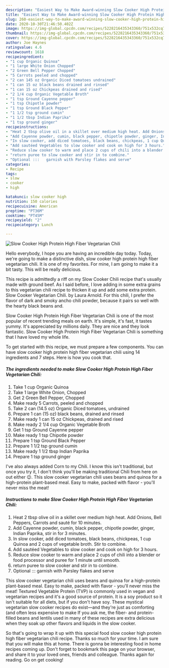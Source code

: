 ```yaml
---
description: "Easiest Way to Make Award-winning Slow Cooker High Protein High Fiber Vegetarian Chili"
title: "Easiest Way to Make Award-winning Slow Cooker High Protein High Fiber Vegetarian Chili"
slug: 260-easiest-way-to-make-award-winning-slow-cooker-high-protein-high-fiber-vegetarian-chili
date: 2020-10-30T21:46:50.402Z
image: https://img-global.cpcdn.com/recipes/5228216435343360/751x532cq70/slow-cooker-high-protein-high-fiber-vegetarian-chili-recipe-main-photo.jpg
thumbnail: https://img-global.cpcdn.com/recipes/5228216435343360/751x532cq70/slow-cooker-high-protein-high-fiber-vegetarian-chili-recipe-main-photo.jpg
cover: https://img-global.cpcdn.com/recipes/5228216435343360/751x532cq70/slow-cooker-high-protein-high-fiber-vegetarian-chili-recipe-main-photo.jpg
author: Joe Haynes
ratingvalue: 4.6
reviewcount: 1618
recipeingredient:
- "1 cup Organic Quinoa"
- "1 large White Onion Chopped"
- "2 Green Bell Pepper Chopped"
- "5 Carrots peeled and chopped"
- "2 can 145 oz Organic Diced tomatoes undrained"
- "1 can 15 oz black beans drained and rinsed"
- "1 can 15 oz Chickpeas drained and rised"
- "2 1/4 cup Organic Vegetable Broth"
- "1 tsp Ground Cayenne pepper"
- "1 tsp Chipotle powder"
- "1 tsp Ground Black Pepper"
- "1 1/2 tsp ground cumin"
- "1 1/2 tbsp Indian Paprika"
- "1 tsp ground ginger"
recipeinstructions:
- "Heat 2 tbsp olive oil in a skillet over medium high heat. Add Onions, Bell Peppers, Carrots and sauté for 10 minutes."
- "Add Cayenne powder, cumin, black pepper, chipotle powder, ginger, Indian Paprika, stir in for 3 minutes."
- "In slow cooker, add diced tomatoes, black beans, chickpeas, 1 cup Quinoa and 2 cups of vegetable broth. Stir to combine."
- "Add sautéed Vegetables to slow cooker and cook on high for 3 hours."
- "Reduce slow cooker to warm and place 2 cups of chili into a blender or food processor and puree for 1 minute until smooth."
- "return puree to slow cooker and stir in to combine."
- "Optional :::   garnish with Parsley flakes and serve"
categories:
- Recipe
tags:
- slow
- cooker
- high

katakunci: slow cooker high 
nutrition: 150 calories
recipecuisine: American
preptime: "PT36M"
cooktime: "PT45M"
recipeyield: "2"
recipecategory: Lunch

---
```



![Slow Cooker High Protein High Fiber Vegetarian Chili](https://img-global.cpcdn.com/recipes/5228216435343360/751x532cq70/slow-cooker-high-protein-high-fiber-vegetarian-chili-recipe-main-photo.jpg)

Hello everybody, I hope you are having an incredible day today. Today, we're going to make a distinctive dish, slow cooker high protein high fiber vegetarian chili. It is one of my favorites. For mine, I am going to make it a bit tasty. This will be really delicious.

This recipe is admittedly a riff on my Slow Cooker Chili recipe that&#39;s usually made with ground beef. As I said before, I love adding in some extra grains to this vegetarian chili recipe to thicken it up and add some extra protein. Slow Cooker Vegetarian Chili. by Laura Arnold. For this chili, I prefer the flavor of dark and smoky ancho chili powder, because it pairs so well with the hearty black beans and.

Slow Cooker High Protein High Fiber Vegetarian Chili is one of the most popular of recent trending meals on earth. It's simple, it's fast, it tastes yummy. It's appreciated by millions daily. They are nice and they look fantastic. Slow Cooker High Protein High Fiber Vegetarian Chili is something that I have loved my whole life.


To get started with this recipe, we must prepare a few components. You can have slow cooker high protein high fiber vegetarian chili using 14 ingredients and 7 steps. Here is how you cook that.

<!--inarticleads1-->

##### The ingredients needed to make Slow Cooker High Protein High Fiber Vegetarian Chili:

1. Take 1 cup Organic Quinoa
1. Take 1 large White Onion, Chopped
1. Get 2 Green Bell Pepper, Chopped
1. Make ready 5 Carrots, peeled and chopped
1. Take 2 can (14.5 oz) Organic Diced tomatoes, undrained
1. Prepare 1 can (15 oz) black beans, drained and rinsed
1. Make ready 1 can 15 oz Chickpeas, drained and rised
1. Make ready 2 1/4 cup Organic Vegetable Broth
1. Get 1 tsp Ground Cayenne pepper
1. Make ready 1 tsp Chipotle powder
1. Prepare 1 tsp Ground Black Pepper
1. Prepare 1 1/2 tsp ground cumin
1. Make ready 1 1/2 tbsp Indian Paprika
1. Prepare 1 tsp ground ginger


I&#39;ve also always added Corn to my Chili. I know this isn&#39;t traditional, but once you try it, I don&#39;t think you&#39;ll be making traditional Chili from here on out either 😉. This slow cooker vegetarian chili uses beans and quinoa for a high-protein plant-based meal. Easy to make, packed with flavor - you&#39;ll never miss the meat! 

<!--inarticleads2-->

##### Instructions to make Slow Cooker High Protein High Fiber Vegetarian Chili:

1. Heat 2 tbsp olive oil in a skillet over medium high heat. Add Onions, Bell Peppers, Carrots and sauté for 10 minutes.
1. Add Cayenne powder, cumin, black pepper, chipotle powder, ginger, Indian Paprika, stir in for 3 minutes.
1. In slow cooker, add diced tomatoes, black beans, chickpeas, 1 cup Quinoa and 2 cups of vegetable broth. Stir to combine.
1. Add sautéed Vegetables to slow cooker and cook on high for 3 hours.
1. Reduce slow cooker to warm and place 2 cups of chili into a blender or food processor and puree for 1 minute until smooth.
1. return puree to slow cooker and stir in to combine.
1. Optional :::   garnish with Parsley flakes and serve


This slow cooker vegetarian chili uses beans and quinoa for a high-protein plant-based meal. Easy to make, packed with flavor - you&#39;ll never miss the meat! Textured Vegetable Protein (TVP) is commonly used in vegan and vegetarian recipes and it&#39;s a good source of protein. It is a soy product so it isn&#39;t suitable for all diets, but if you don&#39;t have soy. These mystical vegetarian slow cooker recipes do exist—and they&#39;re just as comforting (and often less expensive to make If you ask me, the fiber- and protein-filled beans and lentils used in many of these recipes are extra delicious when they soak up other flavors and liquids in the slow cooker. 

So that's going to wrap it up with this special food slow cooker high protein high fiber vegetarian chili recipe. Thanks so much for your time. I am sure that you will make this at home. There is gonna be interesting food in home recipes coming up. Don't forget to bookmark this page on your browser, and share it to your loved ones, friends and colleague. Thanks again for reading. Go on get cooking!

